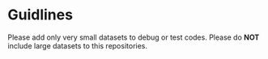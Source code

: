 # Guidlines

Please add only very small datasets to debug or test codes.
Please do __NOT__ include large datasets to this repositories.
